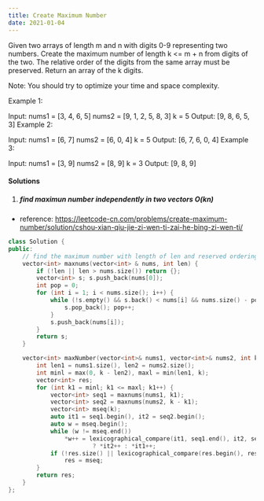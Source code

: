 ```yaml
---
title: Create Maximum Number
date: 2021-01-04
---
```

Given two arrays of length m and n with digits 0-9 representing two numbers. Create the maximum number of length k <= m + n from digits of the two. The relative order of the digits from the same array must be preserved. Return an array of the k digits.

Note: You should try to optimize your time and space complexity.

Example 1:

Input:
nums1 = [3, 4, 6, 5]
nums2 = [9, 1, 2, 5, 8, 3]
k = 5
Output:
[9, 8, 6, 5, 3]
Example 2:

Input:
nums1 = [6, 7]
nums2 = [6, 0, 4]
k = 5
Output:
[6, 7, 6, 0, 4]
Example 3:

Input:
nums1 = [3, 9]
nums2 = [8, 9]
k = 3
Output:
[9, 8, 9]

#### Solutions

1. ##### find maximun number independently in two vectors O(kn)

- reference: https://leetcode-cn.com/problems/create-maximum-number/solution/cshou-xian-qiu-jie-zi-wen-ti-zai-he-bing-zi-wen-ti/

```cpp
class Solution {
public:
    // find the maximum number with length of len and reserved ordering
    vector<int> maxnums(vector<int> & nums, int len) {
        if (!len || len > nums.size()) return {};
        vector<int> s; s.push_back(nums[0]);
        int pop = 0;
        for (int i = 1; i < nums.size(); i++) {
            while (!s.empty() && s.back() < nums[i] && nums.size() - pop > len) {
                s.pop_back(); pop++;
            }
            s.push_back(nums[i]);
        }
        return s;
    }

    vector<int> maxNumber(vector<int>& nums1, vector<int>& nums2, int k) {
        int len1 = nums1.size(), len2 = nums2.size();
        int minl = max(0, k - len2), maxl = min(len1, k);
        vector<int> res;
        for (int k1 = minl; k1 <= maxl; k1++) {
            vector<int> seq1 = maxnums(nums1, k1);
            vector<int> seq2 = maxnums(nums2, k - k1);
            vector<int> mseq(k);
            auto it1 = seq1.begin(), it2 = seq2.begin();
            auto w = mseq.begin();
            while (w != mseq.end())
                *w++ = lexicographical_compare(it1, seq1.end(), it2, seq2.end()) 
                        ? *it2++ : *it1++;
            if (!res.size() || lexicographical_compare(res.begin(), res.end(), mseq.begin(), mseq.end()))
                res = mseq;
        }
        return res;
    }
};
```